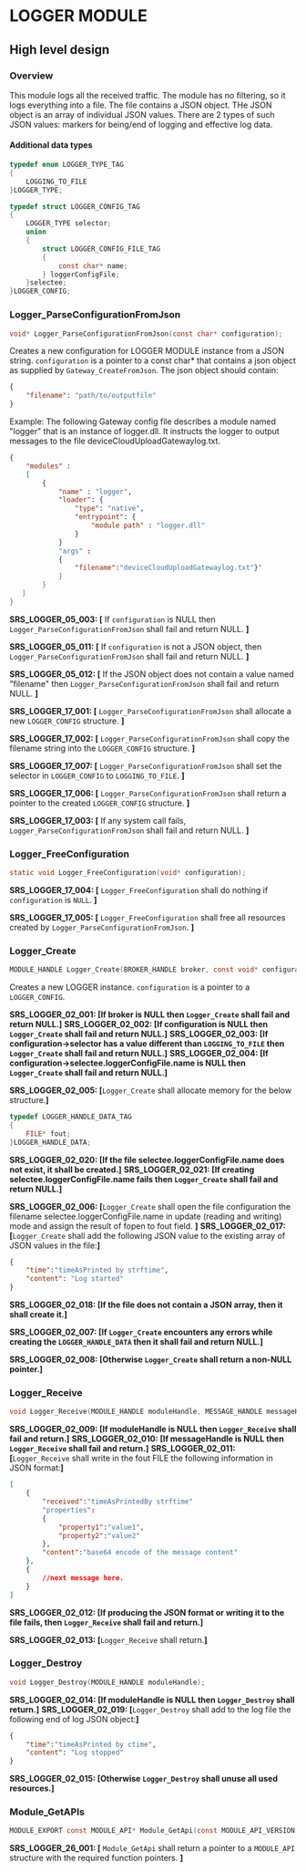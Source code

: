 LOGGER MODULE
=============

High level design
-----------------

### Overview

This module logs all the received traffic. The module has no filtering, so it logs everything into a file. The file contains a JSON object. THe JSON object 
is an array of individual JSON values. There are 2 types of such JSON values: markers for being/end of logging and effective log data.

#### Additional data types
```c
typedef enum LOGGER_TYPE_TAG
{
    LOGGING_TO_FILE
}LOGGER_TYPE;

typedef struct LOGGER_CONFIG_TAG
{
    LOGGER_TYPE selector;
    union 
    {
        struct LOGGER_CONFIG_FILE_TAG
        {
            const char* name;
        } loggerConfigFile;
    }selectee;
}LOGGER_CONFIG;
```

### Logger_ParseConfigurationFromJson
```c
void* Logger_ParseConfigurationFromJson(const char* configuration);
```
Creates a new configuration for LOGGER MODULE instance from a JSON string. `configuration` is a pointer to a const char* that contains a json object as supplied by `Gateway_CreateFromJson`.
The json object should contain: 
```json
{
    "filename": "path/to/outputfile"
}
``` 

Example:
The following Gateway config file describes a module named "logger" that is an instance of logger.dll. It instructs the logger to output messages to the file deviceCloudUploadGatewaylog.txt.
```json
{
    "modules" :
    [ 
        {
            "name" : "logger",
            "loader": {
                "type": "native",
                "entrypoint": {
                    "module path" : "logger.dll"
                }
            }
            "args" : 
            {
                "filename":"deviceCloudUploadGatewaylog.txt"}"
            }
        }
   ]
}
```


**SRS_LOGGER_05_003: [** If `configuration` is NULL then `Logger_ParseConfigurationFromJson` shall fail and return NULL. **]**

**SRS_LOGGER_05_011: [** If `configuration` is not a JSON object, then `Logger_ParseConfigurationFromJson` shall fail and return NULL. **]**

**SRS_LOGGER_05_012: [** If the JSON object does not contain a value named "filename" then `Logger_ParseConfigurationFromJson` shall fail and return NULL. **]**

**SRS_LOGGER_17_001: [** `Logger_ParseConfigurationFromJson` shall allocate a new `LOGGER_CONFIG` structure. **]**

**SRS_LOGGER_17_002: [** `Logger_ParseConfigurationFromJson` shall copy the filename string into the `LOGGER_CONFIG` structure. **]**

**SRS_LOGGER_17_007: [** `Logger_ParseConfigurationFromJson` shall set the selector in `LOGGER_CONFIG` to `LOGGING_TO_FILE`. **]**

**SRS_LOGGER_17_006: [** `Logger_ParseConfigurationFromJson` shall return a pointer to the created `LOGGER_CONFIG` structure. **]**

**SRS_LOGGER_17_003: [** If any system call fails, `Logger_ParseConfigurationFromJson` shall fail and return NULL. **]**

### Logger_FreeConfiguration
```c
static void Logger_FreeConfiguration(void* configuration);
```

**SRS_LOGGER_17_004: [** `Logger_FreeConfiguration` shall do nothing if `configuration` is `NULL`. **]**

**SRS_LOGGER_17_005: [** `Logger_FreeConfiguration` shall free all resources created by `Logger_ParseConfigurationFromJson`. **]**


### Logger_Create
```c
MODULE_HANDLE Logger_Create(BROKER_HANDLE broker, const void* configuration);
```
Creates a new LOGGER instance. `configuration` is a pointer to a `LOGGER_CONFIG`.

**SRS_LOGGER_02_001: [**If broker is NULL then `Logger_Create` shall fail and return NULL.**]**
**SRS_LOGGER_02_002: [**If configuration is NULL then `Logger_Create` shall fail and return NULL.**]**
**SRS_LOGGER_02_003: [**If configuration->selector has a value different than `LOGGING_TO_FILE` then `Logger_Create` shall fail and return NULL.**]**
**SRS_LOGGER_02_004: [**If configuration->selectee.loggerConfigFile.name is NULL then `Logger_Create` shall fail and return NULL.**]**

**SRS_LOGGER_02_005: [**`Logger_Create` shall allocate memory for the below structure.**]**

```c
typedef LOGGER_HANDLE_DATA_TAG
{
    FILE* fout;
}LOGGER_HANDLE_DATA;
```
**SRS_LOGGER_02_020: [**If the file selectee.loggerConfigFile.name does not exist, it shall be created.**]**
**SRS_LOGGER_02_021: [**If creating selectee.loggerConfigFile.name fails then `Logger_Create` shall fail and return NULL.**]**

**SRS_LOGGER_02_006: [**`Logger_Create` shall open the file configuration the filename selectee.loggerConfigFile.name in update (reading and writing) mode and assign the result of fopen
to fout field.
**]**
**SRS_LOGGER_02_017: [**`Logger_Create` shall add the following JSON value to the existing array of JSON values in the file:**]**
```json
{
    "time":"timeAsPrinted by strftime",
    "content": "Log started"
}
```
**SRS_LOGGER_02_018: [**If the file does not contain a JSON array, then it shall create it.**]**

**SRS_LOGGER_02_007: [**If `Logger_Create` encounters any errors while creating the `LOGGER_HANDLE_DATA` then it shall fail and return NULL.**]**

**SRS_LOGGER_02_008: [**Otherwise `Logger_Create` shall return a non-NULL pointer.**]**

### Logger_Receive
```c
void Logger_Receive(MODULE_HANDLE moduleHandle, MESSAGE_HANDLE messageHandle);
```

**SRS_LOGGER_02_009: [**If moduleHandle is NULL then `Logger_Receive` shall fail and return.**]**
**SRS_LOGGER_02_010: [**If messageHandle is NULL then `Logger_Receive` shall fail and return.**]**
**SRS_LOGGER_02_011: [**`Logger_Receive` shall write in the fout FILE the following information in JSON format:**]**
```json
[
    {
        "received":"timeAsPrintedBy strftime"
        "properties":
        {
            "property1":"value1",
            "property2":"value2"
        },
        "content":"base64 encode of the message content"
    },
    {
        //next message here.
    }
]    
```

**SRS_LOGGER_02_012: [**If producing the JSON format or writing it to the file fails, then `Logger_Receive` shall fail and return.**]**

**SRS_LOGGER_02_013: [**`Logger_Receive` shall return.**]**


### Logger_Destroy
```c
void Logger_Destroy(MODULE_HANDLE moduleHandle);
```
**SRS_LOGGER_02_014: [**If moduleHandle is NULL then `Logger_Destroy` shall return.**]**
**SRS_LOGGER_02_019: [**`Logger_Destroy` shall add to the log file the following end of log JSON object:**]**
```json
{
    "time":"timeAsPrinted by ctime",
    "content": "Log stopped"
}
```
**SRS_LOGGER_02_015: [**Otherwise `Logger_Destroy` shall unuse all used resources.**]**


### Module_GetAPIs
```c
MODULE_EXPORT const MODULE_API* Module_GetApi(const MODULE_API_VERSION gateway_api_version);
```

**SRS_LOGGER_26_001: [** `Module_GetApi` shall return a pointer to a  `MODULE_API` structure with the required function pointers. **]**
